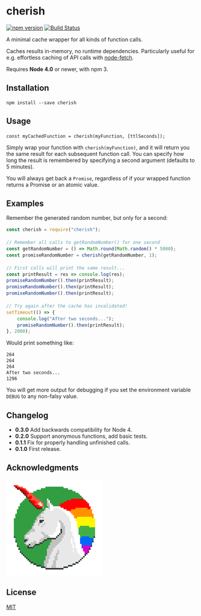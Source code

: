 # cherish

[![npm version](https://badge.fury.io/js/cherish.svg)](http://badge.fury.io/js/cherish) [![Build Status](https://travis-ci.org/mieky/cherish.svg?branch=master)](https://travis-ci.org/mieky/cherish)

A minimal cache wrapper for all kinds of function calls.

Caches results in-memory, no runtime dependencies. Particularly useful for e.g. effortless caching of API calls with [node-fetch](https://github.com/bitinn/node-fetch).

Requires **Node 4.0** or newer, with npm 3.

## Installation

```
npm install --save cherish
```

## Usage

`const myCachedFunction = cherish(myFunction, [ttlSeconds]);`

Simply wrap your function with `cherish(myFunction)`, and it will return you the same result for each subsequent function call. You can specify how long the result is remembered by specifying a second argument (defaults to 5 minutes).

You will always get back a `Promise`, regardless of if your wrapped function returns a Promise or an atomic value.

## Examples

Remember the generated random number, but only for a second:
```js
const cherish = require("cherish");

// Remember all calls to getRandomNumber() for one second
const getRandomNumber = () => Math.round(Math.random() * 5000);
const promiseRandomNumber = cherish(getRandomNumber, 1);

// First calls will print the same result...
const printResult = res => console.log(res);
promiseRandomNumber().then(printResult);
promiseRandomNumber().then(printResult);
promiseRandomNumber().then(printResult);

// Try again after the cache has invalidated!
setTimeout(() => {
    console.log("After two seconds...");
    promiseRandomNumber().then(printResult);
}, 2000);
```

Would print something like:

```
264
264
264
After two seconds...
1296
```

You will get more output for debugging if you set the environment variable `DEBUG` to any non-falsy value.

## Changelog

- **0.3.0** Add backwards compatibility for Node 4.
- **0.2.0** Support anonymous functions, add basic tests.
- **0.1.1** Fix for properly handling unfinished calls.
- **0.1.0** First release.

## Acknowledgments

[![chilicorn](chilicorn.png)](http://futurice.com/blog/sponsoring-free-time-open-source-activities)

## License

[MIT](https://github.com/mieky/cherish/blob/master/LICENSE)
